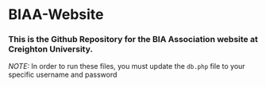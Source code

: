 # BIAA-Website

### This is the Github Repository for the BIA Association website at Creighton University. 


*NOTE:* In order to run these files, you must update the `db.php` file to your specific username and password

